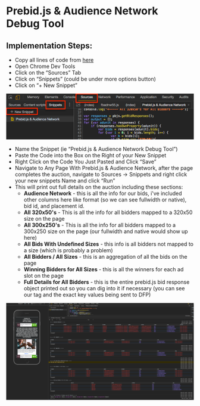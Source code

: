 # Prebid.js &amp; Audience Network Debug Tool

## Implementation Steps:

* Copy all lines of code from [here](prebid-audNet-debugTool/prebid_audNet_debugTool.js)
* Open Chrome Dev Tools
* Click on the “Sources” Tab
* Click on “Snippets” (could be under more options button)
* Click on “+ New Snippet”

![alt text](/resources/images/snippet_setup.png)

* Name the Snippet (ie “Prebid.js & Audience Network Debug Tool”)
* Paste the Code into the Box on the Right of your New Snippet
* Right Click on the Code You Just Pasted and Click “Save”
* Navigate to Any Page With Prebid.js & Audience Network, after the page completes the auction, navigate to Sources → Snippets and right click your new snippets Name and click “Run”
* This will print out full details on the auction including these sections:
    * **Audience Network** - this is all the info for our bids, i've included other columns here like format (so we can see fullwidth or native), bid id, and placement id.  
    * **All 320x50's** - This is all the info for all bidders mapped to a 320x50 size on the page
    * **All 300x250's** - This is all the info for all bidders mapped to a 300x250 size on the page (our fullwidth and native would show up here)
    * **All Bids With Undefined Sizes** - this info is all bidders not mapped to a size (which is probably a problem)
    * **All Bidders / All Sizes** - this is an aggregation of all the bids on the page
    * **Winning Bidders for All Sizes** - this is all the winners for each ad slot on the page
    * **Full Details for All Bidders** - this is the entire prebid.js bid response object printed out so you can dig into it if necessary (you can see our tag and the exact key values being sent to DFP)
    
![alt text](/resources/images/example_output.png)
